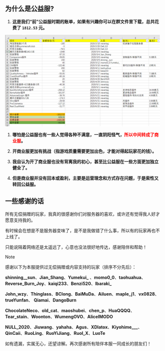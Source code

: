 ## 为什么是公益服?

1. **这是我们“前”公益服时期的账单，如果有兴趣你可以在群文件里下载，总共花费了 `1812.53` 元。**

![公益服时期的账单](pics/money.png)

1. **哪怕是公益服也有一些人觉得各种不满意，一直阴阳怪气，<font color=red>所以中间转成了商业服</font>。**

2. **开商业服更加有挑战（指游戏质量需要更加出色，才能对得起玩家花的钱）。**

3. **我自认为开了商业服也没有背离我的初心，甚至比公益服在一些方面更加独立健全了。**

4. **但是商业服并没有回本或盈利，主要是运营理念和方式存在问题，于是索性又转回公益服。** 

## 一些感谢的话

所有无偿捐赠的玩家，我真的很感谢你们对服务器的喜欢，或许还有觉得我人好才愿意支持我的。

有时候会在想是不是服务器变味了，是不是我做错了什么事，所以有的玩家再也不上线了。

只能说隔着网络还是太遥远了，心意也没法很好地传达，感谢陪伴和帮助！

>[!note]
>感谢以下为本服提供过无偿捐赠或内容支持的玩家（排序不分先后）：
>
> **shinning__sun**、**Jian_Shang**、**Yumekui_** 、**momo0_0**、**taohuahua**、**Reverse_Burn_Joy**、**kaiqi233**、**Benzi520**、**Ibaraki_**
> 
> **John_wzy**、**Thinglass**、**BClong**、**BaiMuDa**、**Ailuen**、**maple_j1**、**vx0828**、**trueYunfan**、 **Qiamai**、**DangoBurn**
>
> **ChocolateNeco**、**old_cat**、**maoshubei**、**chen_p**、**HuaQQQQ**、**Tear_stain**、**Woonton**、**WumengOVO**、**AliceIMODO**
> 
> **NULL_2020**、**Jiuwang**、**yahaha**、**Agus**、**XDIatox**、**Kiyohime___**、**QinCaii**、**RuoLing**、**RuoYiJiang**、**Ruol_X**、**LuoTe**
> 
> 如有遗漏，实属无心，还望谅解。再次感谢所有陪伴本服一同成长的朋友们！
